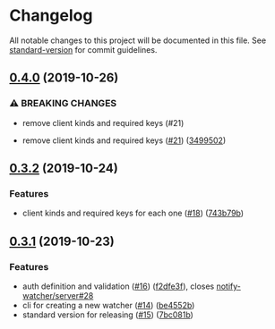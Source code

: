 # Changelog

All notable changes to this project will be documented in this file. See [standard-version](https://github.com/conventional-changelog/standard-version) for commit guidelines.

## [0.4.0](https://github.com/notify-watcher/core/compare/v0.3.2...v0.4.0) (2019-10-26)


### ⚠ BREAKING CHANGES

* remove client kinds and required keys (#21)

* remove client kinds and required keys ([#21](https://github.com/notify-watcher/core/issues/21)) ([3499502](https://github.com/notify-watcher/core/commit/3499502f494b4e4c3b5772dcecbac1e3a9d3df88))

## [0.3.2](https://github.com/notify-watcher/core/compare/v0.3.1...v0.3.2) (2019-10-24)


### Features

* client kinds and required keys for each one ([#18](https://github.com/notify-watcher/core/issues/18)) ([743b79b](https://github.com/notify-watcher/core/commit/743b79b406afe3e7f2fbb34646bfdf800164841d))

## [0.3.1](https://github.com/notify-watcher/core/compare/v0.3.0...v0.3.1) (2019-10-23)


### Features

* auth definition and validation ([#16](https://github.com/notify-watcher/core/issues/16)) ([f2dfe3f](https://github.com/notify-watcher/core/commit/f2dfe3f068427f568ec6626d707609ad14343264)), closes [notify-watcher/server#28](https://github.com/notify-watcher/server/issues/28)
* cli for creating a new watcher ([#14](https://github.com/notify-watcher/core/issues/14)) ([be4552b](https://github.com/notify-watcher/core/commit/be4552b9813793d03648c6ad9c37b99a132b3a08))
* standard version for releasing ([#15](https://github.com/notify-watcher/core/issues/15)) ([7bc081b](https://github.com/notify-watcher/core/commit/7bc081bd6ea9b5689a6bf9ada3632f9fc199f425))
